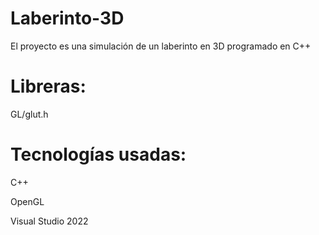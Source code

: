 # Laberinto-3D

El proyecto es una simulación de un laberinto en 3D programado en C++

# Libreras:
  GL/glut.h 

# Tecnologías usadas:

  C++
  
  OpenGL
  
  Visual Studio 2022
